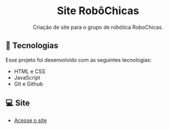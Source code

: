 <h1 align="center"> Site RobôChicas </h1>

<p align="center">
Criação de site para o grupo de robótica RoboChicas.
</p>

## 🚀 Tecnologias

Esse projeto foi desenvolvido com as seguintes tecnologias:

- HTML e CSS
- JavaScript
- Git e Github

## 💻 Site

- [Acesse o site](https://robochicas.github.io/site-robochicas/)

##

